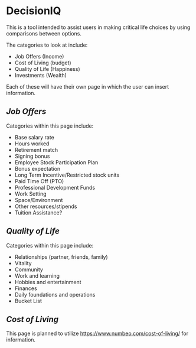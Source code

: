 # **DecisionIQ**

This is a tool intended to assist users in making critical life choices by using comparisons between options.

The categories to look at include:
- Job Offers (Income)
- Cost of Living (budget)
- Quality of Life (Happiness)
- Investments (Wealth)

Each of these will have their own page in which the user can insert information.

## *Job Offers*
Categories within this page include:
- Base salary rate
- Hours worked
- Retirement match
- Signing bonus
- Employee Stock Participation Plan
- Bonus expectation
- Long Term Incentive/Restricted stock units
- Paid Time Off (PTO)
- Professional Development Funds
- Work Setting
- Space/Environment
- Other resources/stipends
- Tuition Assistance?

## *Quality of Life*
Categories within this page include:
- Relationships (partner, friends, family)
- Vitality
- Community
- Work and learning
- Hobbies and entertainment
- Finances
- Daily foundations and operations
- Bucket List

## *Cost of Living*
This page is planned to utilize https://www.numbeo.com/cost-of-living/ for information. 